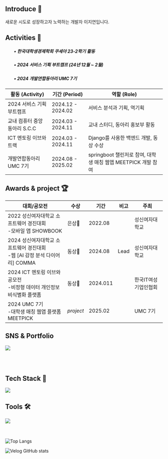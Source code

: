
<!-- ![header](https://capsule-render.vercel.app/api?type=venom&color=timeGradient&section=header&text=hello%20world!&fontSize=20&animation=fadeIn)-->

<br/>

## Introduce 📜
새로운 시도로 성장하고자 노력하는 개발자 이지연입니다.</br>


## Activities 💎

##### 　　• 한국대학생경제학회 쿠세아 23-2학기 활동
##### 　　• 2024 서비스 기획 부트캠프 (24년 12월 ~ 2월)
##### 　　• 2024 개발연합동아리 UMC 7기
| 활동 (Activity)       | 기간 (Period)       | 역할 (Role) |
|----------------------|-------------------|-----------------------------|
| 2024 서비스 기획 부트캠프   | 2024.12 - 2024.02 | 서비스 분석과 기획, 역기획 |
| 교내 컴퓨터 중앙동아리 S.C.C       | 2024.03 - 2024.11 | 교내 스터디, 동아리 홍보부 활동 |
| ICT 멘토링 이브와 트랙      | 2024.03 - 2024.11 | Django를 사용한 백엔드 개발, 동상 수상 |
| 개발연합동아리 UMC 7기      | 2024.08 - 2025.02 | springboot 챌린저로 참여, 대학생 매칭 웹앱 MEETPICK 개발 참여|
## Awards & project 🏆

| 대회/공모전       | 수상       | 기간    | 비고 | 주최 |
|----------------------|-------------------|-----------------------------|-----------------------------|-----------------------------|
| 2022 성신여자대학교 소프트웨어 경진대회<br/> -모바일 앱 SHOWBOOK  | 은상🥈 | 2022.08| | 성신여자대학교 |
| 2024 성신여자대학교 소프트웨어 경진대회<br/> -웹 [AI 감정 분석 다이어리] COMMA  | 동상🥉 | 2024.08| Lead | 성신여자대학교 |
| 2024 ICT 멘토링 이브와 공모전 <br/> -비정형 데이터 개인정보 비식별화 플랫폼 | 동상🥉 | 2024.011| | 한국IT여성기업인협회 |
| 2024 UMC 7기 <br/> -대학생 매칭 웹앱 플랫폼 MEETPICK | *project* | 2025.02| | UMC 7기 |

## SNS & Portfolio
<p align="left">
<a href="https://velog.io/@5mito2/posts"><img align="center" src="https://img.shields.io/badge/velog-20C997?style=flat-square&logo=velog&logoColor=white"/></a>
</p>
<br/>
<br/>

## Tech Stack 🚀
<a href="https://skillicons.dev">
<img src="https://skillicons.dev/icons?i=java,python,nodejs,spring,mysql,aws&theme=light" />
</a></br>

## Tools 🛠
<a href="https://skillicons.dev">
<img src="https://skillicons.dev/icons?i=idea,vscode,github,githubactions,docker,notion,figma&theme=light" />
</a></br>



<br/>
<br/>


<!--[![Top Langs](https://github-readme-stats.vercel.app/api/top-langs/?username=Heize-jiyean)](https://github.com/anuraghazra/github-readme-stats)-->


![Top Langs](https://github-readme-stats.vercel.app/api/top-langs/?username=Heize-jiyean&layout=compact&theme=default)


![Velog GitHub stats](https://velog-github-badge.vercel.app/badge/5mito2?theme=dark&posts=3)




<!--
**Heize-jiyean/Heize-jiyean** is a ✨ _special_ ✨ repository because its `README.md` (this file) appears on your GitHub profile.

Here are some ideas to get you started:

- 🔭 I’m currently working on ...
- 🌱 I’m currently learning ...
- 👯 I’m looking to collaborate on ...
- 🤔 I’m looking for help with ...
- 💬 Ask me about ...
- 📫 How to reach me: ...
- 😄 Pronouns: ...
- ⚡ Fun fact: ...
-->
